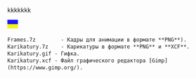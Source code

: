 kkkkkkk

![](https://github.com/drilnet/vector-06c-spr2bmp/blob/master/UA.png)

    Frames.7z	     - Кадры для анимации в формате **PNG**).
    Karikatury.7z	 - Карикатуры в формате **PNG** и **XCF**.
    Karikatury.gif - Гифка.
    Karikatury.xcf - Файл графического редактора [Gimp](https://www.gimp.org/).
